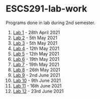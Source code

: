 # ESCS291-lab-work
Programs done in lab during 2nd semester.

1.  [Lab 1](https://github.com/ArnabC27/ESCS291-lab-work/tree/main/lab-1-28-apr-2021) - 28th April 2021
2.  [Lab 2](https://github.com/ArnabC27/ESCS291-lab-work/tree/main/lab-2-5-may-2021) - 5th May 2021
3.  [Lab 3](https://github.com/ArnabC27/ESCS291-lab-work/tree/main/lab-3-5-may-2021) - 5th May 2021
4.  [Lab 4](https://github.com/ArnabC27/ESCS291-lab-work/tree/main/lab-4-12-may-2021) - 12th May 2021
5.  [Lab 5](https://github.com/ArnabC27/ESCS291-lab-work/tree/main/lab-5-12-may-2021) - 12th May 2021
6.  [Lab 6](https://github.com/ArnabC27/ESCS291-lab-work/tree/main/lab-6-19-may-2021) - 19th May 2021
7.  [Lab 7](https://github.com/ArnabC27/ESCS291-lab-work/tree/main/lab-7-19-may-2021) - 19th May 2021
8.  [Lab 8](https://github.com/ArnabC27/ESCS291-lab-work/tree/main/lab-8-26-may-2021) - 26th May 2021
9.  [Lab 9](https://github.com/ArnabC27/ESCS291-lab-work/tree/main/lab-9-2-jun-2021) - 2nd June 2021
10. [Lab 10](https://github.com/ArnabC27/ESCS291-lab-work/tree/main/lab-10-9-jun-2021) - 9th June 2021
11. [Lab 11](https://github.com/ArnabC27/ESCS291-lab-work/tree/main/lab-11-16-jun-2021) - 16th June 2021
12. [Lab 12](https://github.com/ArnabC27/ESCS291-lab-work/tree/main/lab-12-23-jun-2021) - 23rd June 2021
